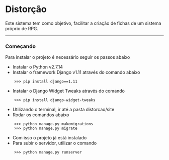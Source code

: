 # Distorção

Este sistema tem como objetivo, facilitar a criação de fichas de um sistema próprio de RPG.

---
### Começando

Para instalar o projeto é necessário seguir os passos abaixo


- Instalar o Python v2.7.14
- Instalar o framework Django v1.11 através do comando abaixo
```
    >>> pip install django==1.11
```
- Instalar o Django Widget Tweaks através do comando
```
    >>> pip install django-widget-tweaks
```
- Utilizando o terminal, ir até a pasta distorcao/site
- Rodar os comandos abaixo

```
    >>> python manage.py makemigrations
    >>> python manage.py migrate
```
- Com isso o projeto já está instalado
- Para subir o servidor, utilizar o comando

```
    >>> python manage.py runserver
```